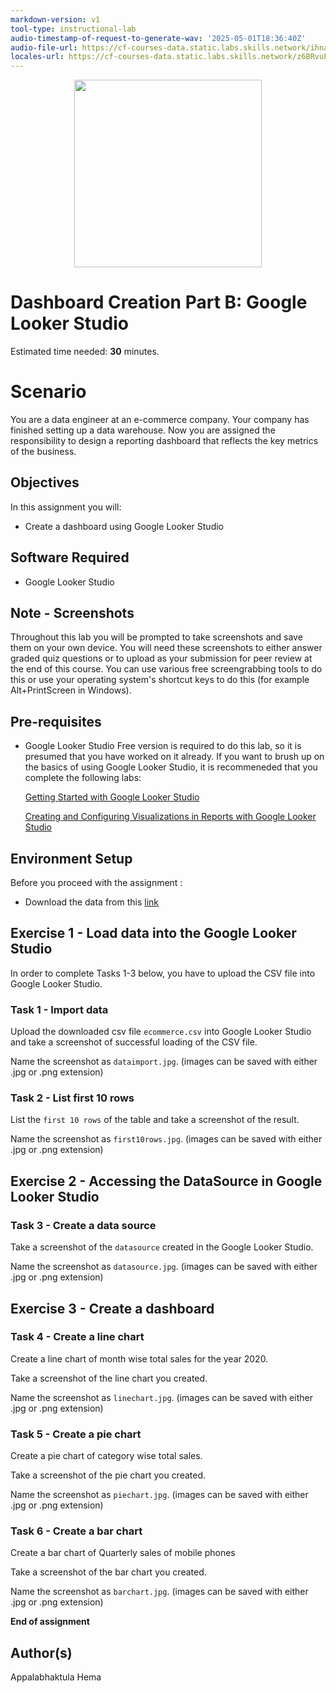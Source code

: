 ```yaml
---
markdown-version: v1
tool-type: instructional-lab
audio-timestamp-of-request-to-generate-wav: '2025-05-01T18:36:40Z'
audio-file-url: https://cf-courses-data.static.labs.skills.network/ihna70dmW-nD_fZhFAy-sA/analytics-looker-v1.md.wav
locales-url: https://cf-courses-data.static.labs.skills.network/z6BRvuFJPWKO-okrZH7_mQ/analytics-looker-v1-locales.json
---
```

<center>
    <img src="https://cf-courses-data.s3.us.cloud-object-storage.appdomain.cloud/IBM-DB0321EN-SkillsNetwork/Images/SN_web_lightmode.png" width="300">
</center>

# Dashboard Creation Part B: Google Looker Studio

Estimated time needed: **30** minutes.

# Scenario

You are a data engineer at an e-commerce company. Your company has finished setting up a data warehouse. Now you are assigned the responsibility to design a reporting dashboard that reflects the key metrics of the business.

## Objectives

In this assignment you will:

- Create a dashboard using Google Looker Studio

## Software Required


 - Google Looker Studio
 

## Note - Screenshots

Throughout this lab you will be prompted to take screenshots and save them on your own device. You will need these screenshots to either answer graded quiz questions or to upload as your submission for peer review at the end of this course. You can use various free screengrabbing tools to do this or use your operating system's shortcut keys to do this (for example Alt+PrintScreen in Windows).

## Pre-requisites

- Google Looker Studio Free version is required to do this lab, so it is presumed that you have worked on it already. If you want to brush up on the basics of using Google Looker Studio, it is recommeneded that you complete the following labs:

     <a href="https://cf-courses-data.s3.us.cloud-object-storage.appdomain.cloud/IBMSkillsNetwork-DV0130EN-Coursera/labs/v2/Hands-on_Lab%3A_Getting_started_with_Looker_Studio.md.html?origin=www.coursera.org">Getting Started with Google Looker Studio</a>

     <a href="https://cf-courses-data.s3.us.cloud-object-storage.appdomain.cloud/IBMSkillsNetwork-DV0130EN-Coursera/labs/v2/Creating_visualizations_and_dashboards_with_Looker.md.html?origin=www.coursera.org" target="_blank">Creating and Configuring Visualizations in Reports with Google Looker Studio </a>


## Environment Setup

Before you proceed with the assignment :
- Download the data from this <a href="https://cf-courses-data.s3.us.cloud-object-storage.appdomain.cloud/IBM-DB0321EN-SkillsNetwork/analytics/ecommerce.csv">link</a>
 

## Exercise 1 - Load data into the Google Looker Studio

In order to complete Tasks 1-3 below, you have to upload the CSV file into Google Looker Studio.

### Task 1 - Import data

Upload the downloaded csv file `ecommerce.csv` into Google Looker Studio and take a screenshot of successful loading of the CSV file.

Name the screenshot as `dataimport.jpg`. (images can be saved with either .jpg or .png extension)

### Task 2 - List first 10 rows

List the `first 10 rows` of the table and take a screenshot of the result.

Name the screenshot as `first10rows.jpg`. (images can be saved with either .jpg or .png extension)

## Exercise 2 - Accessing the DataSource in Google Looker Studio

### Task 3 - Create a data source

Take a screenshot of the `datasource` created in the Google Looker Studio.

Name the screenshot as `datasource.jpg`. (images can be saved with either .jpg or .png extension)

## Exercise 3 - Create a dashboard

### Task 4 - Create a line chart

Create a line chart of month wise total sales for the year 2020.

Take a screenshot of the line chart you created.

Name the screenshot as `linechart.jpg`. (images can be saved with either .jpg or .png extension)

### Task 5 - Create a pie chart

Create a pie chart of category wise total sales. 

Take a screenshot of the pie chart you created.

Name the screenshot as `piechart.jpg`. (images can be saved with either .jpg or .png extension)

### Task 6 - Create a bar chart

Create a bar chart of Quarterly sales of mobile phones

Take a screenshot of the bar chart you created.

Name the screenshot as `barchart.jpg`. (images can be saved with either .jpg or .png extension)

**End of assignment**

## Author(s)

Appalabhaktula Hema

